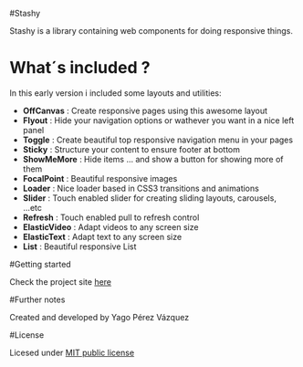#Stashy

Stashy is a library containing web components for doing responsive things.

# What´s included ?

In this early version i included some layouts and utilities:

- **OffCanvas** : Create responsive pages using this awesome layout
- **Flyout** : Hide your navigation options or wathever you want in a nice left panel
- **Toggle** : Create beautiful top responsive navigation menu in your pages
- **Sticky** : Structure your content to ensure footer at bottom
- **ShowMeMore** : Hide items ... and show a button for showing more of them
- **FocalPoint** : Beautiful responsive images
- **Loader** : Nice loader based in CSS3 transitions and animations
- **Slider** : Touch enabled slider for creating sliding layouts, carousels, ...etc
- **Refresh** : Touch enabled pull to refresh control
- **ElasticVideo** : Adapt videos to any screen size
- **ElasticText** : Adapt text to any screen size
- **List** : Beautiful responsive List


#Getting started

Check the project site [here](http://stashy.azurewebsites.net)


#Further notes

Created and developed by Yago Pérez Vázquez

#License

Licesed under [MIT public license](http://opensource.org/licenses/mit-license.php)




